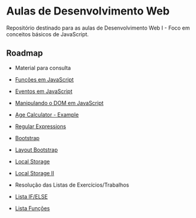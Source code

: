 
# Aulas de Desenvolvimento Web

Repositório destinado para as aulas de  Desenvolvimento Web I - Foco em conceitos básicos de JavaScript.



## Roadmap

- Material para consulta
 - [Funções em JavaScript](https://blog.matheuscastiglioni.com.br/definindo-funcoes-em-javascript/)
 - [Eventos em JavaScript](https://www.w3schools.com/js/js_events_examples.asp)
 - [Manipulando o DOM em JavaScript](https://www.javascripttutorial.net/javascript-dom/)
 - [Age Calculator - Example ](https://dev.to/code_mystery/javascript-age-calculator-calculate-age-from-date-of-birth-o9b)
 - [Regular Expressions ](https://ricardo-reis.medium.com/express%C3%B5es-regulares-javascript-295da6deaee7)
 - [Bootstrap ](https://getbootstrap.com/)
 - [Layout Bootstrap ](https://designmodo.com/bootstrap-5-layout/)
 - [Local Storage ](https://medium.com/jaguaribetech/dlskaddaldkslkdlskdlk-333dae8ef9b8)
 - [Local Storage II ](https://blog.logrocket.com/localstorage-javascript-complete-guide/#what-window-localstorage)

- Resolução das Listas de Exercícios/Trabalhos
 - [Lista IF/ELSE](https://github.com/Adeilsoara/DesenvolvimentoWeb/blob/master/aula05/script.js)

 - [Lista Funções](https://github.com/Adeilsoara/DesenvolvimentoWeb/blob/master/aula09/script.js)
